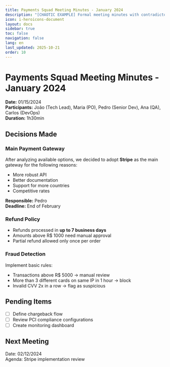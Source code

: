 ```yaml
---
title: Payments Squad Meeting Minutes - January 2024
description: "[CHAOTIC EXAMPLE] Formal meeting minutes with contradictory decisions"
icon: i-heroicons-document
layout: docs
sidebar: true
toc: false
navigation: false
lang: en
last_updated: 2025-10-21
order: 10
---
```

# Payments Squad Meeting Minutes - January 2024

**Date:** 01/15/2024  
**Participants:** João (Tech Lead), Maria (PO), Pedro (Senior Dev), Ana (QA), Carlos (DevOps)  
**Duration:** 1h30min  

## Decisions Made

### Main Payment Gateway
After analyzing available options, we decided to adopt **Stripe** as the main gateway for the following reasons:
- More robust API
- Better documentation
- Support for more countries
- Competitive rates

**Responsible:** Pedro  
**Deadline:** End of February  

### Refund Policy
- Refunds processed in **up to 7 business days**
- Amounts above R$ 1000 need manual approval
- Partial refund allowed only once per order

### Fraud Detection
Implement basic rules:
- Transactions above R$ 5000 → manual review
- More than 3 different cards on same IP in 1 hour → block
- Invalid CVV 2x in a row → flag as suspicious

## Pending Items
- [ ] Define chargeback flow
- [ ] Review PCI compliance configurations
- [ ] Create monitoring dashboard

## Next Meeting
Date: 02/12/2024  
Agenda: Stripe implementation review